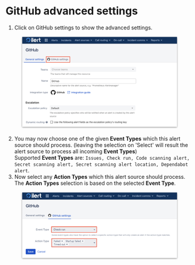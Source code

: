 # GitHub advanced settings



1. Click on GitHub settings to show the advanced settings.

<figure><img src="../../.gitbook/assets/1 (2) (1).png" alt="" width="563"><figcaption></figcaption></figure>

2. You may now choose one of the given **Event Types** which this alert source should process. (leaving the selection on 'Select' will result the alert source to process all incoming **Event Types**)\
   Supported **Event Types** are: `Issues, Check run, Code scanning alert, Secret scanning alert, Secret scanning alert location, Dependabot alert`.
3. Now select any **Action Types** which this alert source should process. The **Action Types** selection is based on the selected **Event Type**.

<figure><img src="../../.gitbook/assets/2 (1) (1) (1) (1) (1) (2) (1) (1) (1).png" alt="" width="563"><figcaption></figcaption></figure>
